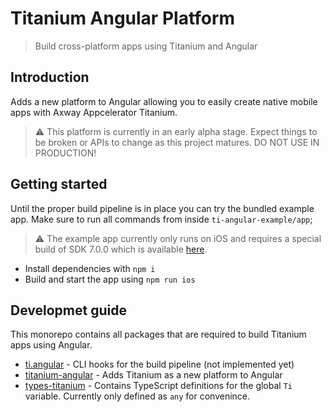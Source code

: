 # Titanium Angular Platform

> Build cross-platform apps using Titanium and Angular

## Introduction

Adds a new platform to Angular allowing you to easily create native mobile apps with Axway Appcelerator Titanium.

> ⚠️ This platform is currently in an early alpha stage. Expect things to be broken or APIs to change as this project matures. DO NOT USE IN PRODUCTION!

## Getting started

Until the proper build pipeline is in place you can try the bundled example app. Make sure to run all commands from inside `ti-angular-example/app`;

> ⚠️ The example app currently only runs on iOS and requires a special build of SDK 7.0.0 which is available [here](https://jenkins.appcelerator.org/blue/organizations/jenkins/titanium-sdk%2Ftitanium_mobile/detail/PR-9552/4/artifacts).

- Install dependencies with `npm i`
- Build and start the app using `npm run ios`

## Developmet guide

This monorepo contains all packages that are required to build Titanium apps using Angular.

- [ti.angular](packages/ti.angular) - CLI hooks for the build pipeline (not implemented yet)
- [titanium-angular](packages/titanium-angular) - Adds Titanium as a new platform to Angular
- [types-titanium](packages/types-titanium) - Contains TypeScript definitions for the global `Ti` variable. Currently only defined as `any` for convenince.

